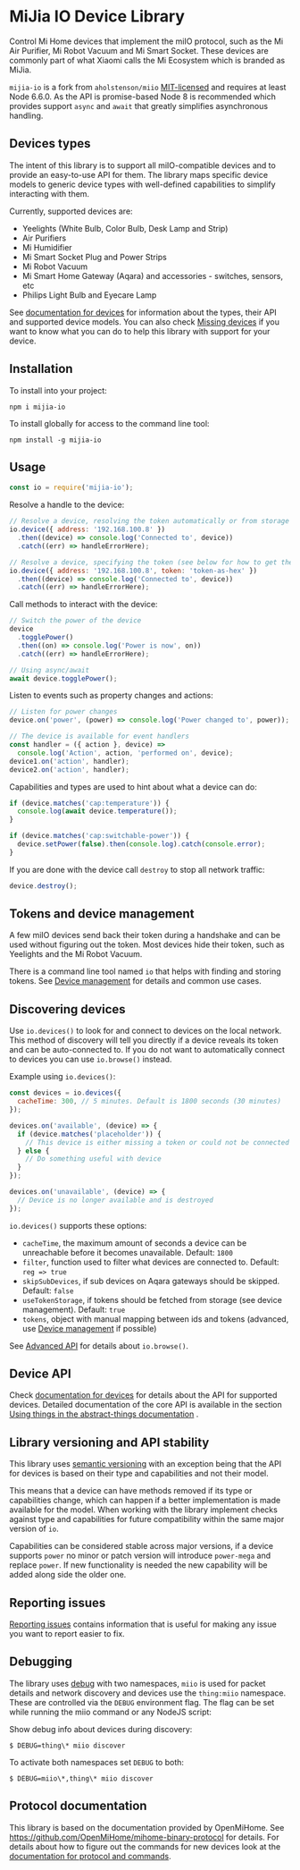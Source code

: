 # MiJia IO Device Library

Control Mi Home devices that implement the miIO protocol, such as the Mi Air Purifier, Mi Robot Vacuum and Mi Smart
Socket. These devices are commonly part of what Xiaomi calls the Mi Ecosystem which is branded as MiJia.

`mijia-io` is a fork from `aholstenson/miio` [MIT-licensed](LICENSE.md) and requires at least Node 6.6.0. As the API is
promise-based Node 8 is recommended which provides support `async`
and `await` that greatly simplifies asynchronous handling.

## Devices types

The intent of this library is to support all miIO-compatible devices and to provide an easy-to-use API for them. The
library maps specific device models to generic device types with well-defined capabilities to simplify interacting with
them.

Currently, supported devices are:

- Yeelights (White Bulb, Color Bulb, Desk Lamp and Strip)
- Air Purifiers
- Mi Humidifier
- Mi Smart Socket Plug and Power Strips
- Mi Robot Vacuum
- Mi Smart Home Gateway (Aqara) and accessories - switches, sensors, etc
- Philips Light Bulb and Eyecare Lamp

See [documentation for devices](docs/devices/README.md) for information about the types, their API and supported device
models. You can also check
[Missing devices](docs/missing-devices.md) if you want to know what you can do to help this library with support for
your device.

## Installation

To install into your project:

```
npm i mijia-io
```

To install globally for access to the command line tool:

```
npm install -g mijia-io
```

## Usage

```javascript
const io = require('mijia-io');
```

Resolve a handle to the device:

```javascript
// Resolve a device, resolving the token automatically or from storage
io.device({ address: '192.168.100.8' })
  .then((device) => console.log('Connected to', device))
  .catch((err) => handleErrorHere);

// Resolve a device, specifying the token (see below for how to get the token)
io.device({ address: '192.168.100.8', token: 'token-as-hex' })
  .then((device) => console.log('Connected to', device))
  .catch((err) => handleErrorHere);
```

Call methods to interact with the device:

```javascript
// Switch the power of the device
device
  .togglePower()
  .then((on) => console.log('Power is now', on))
  .catch((err) => handleErrorHere);

// Using async/await
await device.togglePower();
```

Listen to events such as property changes and actions:

```javascript
// Listen for power changes
device.on('power', (power) => console.log('Power changed to', power));

// The device is available for event handlers
const handler = ({ action }, device) =>
  console.log('Action', action, 'performed on', device);
device1.on('action', handler);
device2.on('action', handler);
```

Capabilities and types are used to hint about what a device can do:

```javascript
if (device.matches('cap:temperature')) {
  console.log(await device.temperature());
}

if (device.matches('cap:switchable-power')) {
  device.setPower(false).then(console.log).catch(console.error);
}
```

If you are done with the device call `destroy` to stop all network traffic:

```javascript
device.destroy();
```

## Tokens and device management

A few miIO devices send back their token during a handshake and can be used without figuring out the token. Most devices
hide their token, such as Yeelights and the Mi Robot Vacuum.

There is a command line tool named `io` that helps with finding and storing tokens.
See [Device management](docs/management.md) for details and common use cases.

## Discovering devices

Use `io.devices()` to look for and connect to devices on the local network. This method of discovery will tell you
directly if a device reveals its token and can be auto-connected to. If you do not want to automatically connect to
devices you can use `io.browse()` instead.

Example using `io.devices()`:

```javascript
const devices = io.devices({
  cacheTime: 300, // 5 minutes. Default is 1800 seconds (30 minutes)
});

devices.on('available', (device) => {
  if (device.matches('placeholder')) {
    // This device is either missing a token or could not be connected to
  } else {
    // Do something useful with device
  }
});

devices.on('unavailable', (device) => {
  // Device is no longer available and is destroyed
});
```

`io.devices()` supports these options:

- `cacheTime`, the maximum amount of seconds a device can be unreachable before it becomes unavailable. Default: `1800`
- `filter`, function used to filter what devices are connected to. Default: `reg => true`
- `skipSubDevices`, if sub devices on Aqara gateways should be skipped. Default: `false`
- `useTokenStorage`, if tokens should be fetched from storage (see device management). Default: `true`
- `tokens`, object with manual mapping between ids and tokens (advanced, use [Device management](docs/management.md) if
  possible)

See [Advanced API](docs/advanced-api.md) for details about `io.browse()`.

## Device API

Check [documentation for devices](docs/devices/README.md) for details about the API for supported devices. Detailed
documentation of the core API is available in the
section [Using things in the abstract-things documentation](http://abstract-things.readthedocs.io/en/latest/using-things.html)
.

## Library versioning and API stability

This library uses [semantic versioning](http://semver.org/) with an exception being that the API for devices is based on
their type and capabilities and not their model.

This means that a device can have methods removed if its type or capabilities change, which can happen if a better
implementation is made available for the model. When working with the library implement checks against type and
capabilities for future compatibility within the same major version of `io`.

Capabilities can be considered stable across major versions, if a device supports `power` no minor or patch version will
introduce `power-mega` and replace `power`. If new functionality is needed the new capability will be added along side
the older one.

## Reporting issues

[Reporting issues](docs/reporting-issues.md) contains information that is useful for making any issue you want to report
easier to fix.

## Debugging

The library uses [debug](https://github.com/visionmedia/debug) with two namespaces, `miio` is used for packet details
and network discovery and devices use the `thing:miio` namespace. These are controlled via the `DEBUG`
environment flag. The flag can be set while running the miio command or any NodeJS script:

Show debug info about devices during discovery:

```
$ DEBUG=thing\* miio discover
```

To activate both namespaces set `DEBUG` to both:

```
$ DEBUG=miio\*,thing\* miio discover
```

## Protocol documentation

This library is based on the documentation provided by OpenMiHome.
See https://github.com/OpenMiHome/mihome-binary-protocol for details. For details about how to figure out the commands
for new devices look at the
[documentation for protocol and commands](docs/protocol.md).
